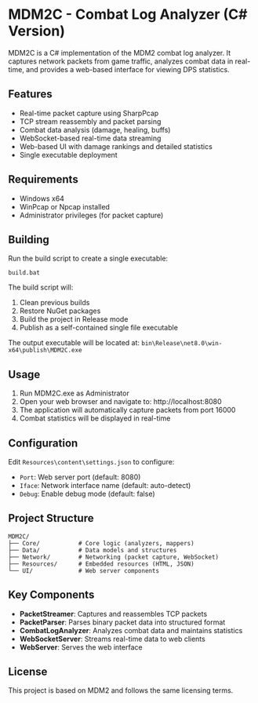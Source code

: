 # MDM2C - Combat Log Analyzer (C# Version)

MDM2C is a C# implementation of the MDM2 combat log analyzer. It captures network packets from game traffic, analyzes combat data in real-time, and provides a web-based interface for viewing DPS statistics.

## Features

- Real-time packet capture using SharpPcap
- TCP stream reassembly and packet parsing
- Combat data analysis (damage, healing, buffs)
- WebSocket-based real-time data streaming
- Web-based UI with damage rankings and detailed statistics
- Single executable deployment

## Requirements

- Windows x64
- WinPcap or Npcap installed
- Administrator privileges (for packet capture)

## Building

Run the build script to create a single executable:

```batch
build.bat
```

The build script will:
1. Clean previous builds
2. Restore NuGet packages
3. Build the project in Release mode
4. Publish as a self-contained single file executable

The output executable will be located at:
`bin\Release\net8.0\win-x64\publish\MDM2C.exe`

## Usage

1. Run MDM2C.exe as Administrator
2. Open your web browser and navigate to: http://localhost:8080
3. The application will automatically capture packets from port 16000
4. Combat statistics will be displayed in real-time

## Configuration

Edit `Resources\content\settings.json` to configure:
- `Port`: Web server port (default: 8080)
- `Iface`: Network interface name (default: auto-detect)
- `Debug`: Enable debug mode (default: false)

## Project Structure

```
MDM2C/
├── Core/           # Core logic (analyzers, mappers)
├── Data/           # Data models and structures
├── Network/        # Networking (packet capture, WebSocket)
├── Resources/      # Embedded resources (HTML, JSON)
└── UI/             # Web server components
```

## Key Components

- **PacketStreamer**: Captures and reassembles TCP packets
- **PacketParser**: Parses binary packet data into structured format
- **CombatLogAnalyzer**: Analyzes combat data and maintains statistics
- **WebSocketServer**: Streams real-time data to web clients
- **WebServer**: Serves the web interface

## License

This project is based on MDM2 and follows the same licensing terms.